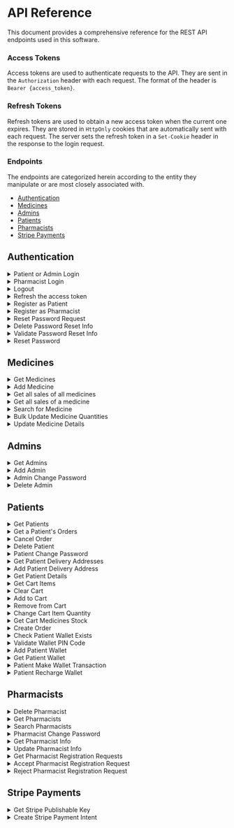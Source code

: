 # API Reference

This document provides a comprehensive reference for the REST API endpoints used in this software.

### Access Tokens

Access tokens are used to authenticate requests to the API. They are sent in the `Authorization` header with each request. The format of the header is `Bearer {access_token}`.

### Refresh Tokens

Refresh tokens are used to obtain a new access token when the current one expires. They are stored in `HttpOnly` cookies that are automatically sent with each request. The server sets the refresh token in a `Set-Cookie` header in the response to the login request.

### Endpoints

The endpoints are categorized herein according to the entity they manipulate or are most closely associated with.

- [Authentication](#authentication)
- [Medicines](#medicines)
- [Admins](#admins)
- [Patients](#patients)
- [Pharmacists](#pharmacists)
- [Stripe Payments](#stripe-payments)

## Authentication

<details>
<summary>Patient or Admin Login</summary>

```http
  POST /login/
```

Returns a refresh token in a HTTP-Only cookie and an access token in the response body to the user to login.

| Body Field | Type     | Description                                                 |
| :--------- | :------- | :---------------------------------------------------------- |
| `username` | `string` | **Required**. Username of the account of a Patient or Admin |
| `password` | `string` | **Required**. Password of the corresponding account.        |

</details>

<details>
<summary>Pharmacist Login</summary>

```http
  POST /pharmacist-login/
```

Returns a refresh token in a HTTP-Only cookie and an access token in the response body to the user to login.

| Body Field | Type     | Description                                            |
| :--------- | :------- | :----------------------------------------------------- |
| `username` | `string` | **Required**. Username of the account of a Pharmacist. |
| `password` | `string` | **Required**. Password of the corresponding account.   |

</details>

<details>
<summary>Logout</summary>

```http
  POST /logout/
```

| Header Parameter | Type     | Description                                                                                     |
| :--------------- | :------- | :---------------------------------------------------------------------------------------------- |
| `Authorization`  | `string` | **Required**. JWT Token signed by a user having a role of Patient, Pharmacist, Doctor or Admin. |

Invalidates the refresh token of the user.

</details>

<details>
<summary>Refresh the access token</summary>

```http
  POST /refresh-token/
```

Returns a new access token.

| Header Parameter | Type     | Description                                               |
| :--------------- | :------- | :-------------------------------------------------------- |
| `Cookie`         | `string` | **Required**. Refresh token previously set by the server. |

</details>

<details>
<summary>Register as Patient</summary>

```http
  POST /patient/
```

Registers a new patient.

| Body Field         | Type     | Description                                     |
| :----------------- | :------- | :---------------------------------------------- |
| `username`         | `string` | **Required**. Username of the new patient.      |
| `name`             | `string` | **Required**. Name of the new patient.          |
| `email`            | `string` | **Required**. Email of the new patient.         |
| `password`         | `string` | **Required**. Password of the new patient.      |
| `dateOfBirth`      | `Date`   | **Required**. Date of birth of the new patient. |
| `gender`           | `string` | **Required**. Gender of the new patient.        |
| `mobileNumber`     | `string` | **Required**. Mobile number of the new patient. |
| `emergencyContact` | `object` | **Required**. Username of the new patient.      |

#### `emergencyContact` object:

| Attribute           | Type     | Description                                                     |
| :------------------ | :------- | :-------------------------------------------------------------- |
| `fullname`          | `string` | **Required**. Full name of the emergency contact.               |
| `mobileNumber`      | `string` | **Required**. Mobile number of the emergency contact            |
| `relationToPatient` | `string` | **Required**. Relation of the emergency contact to the patient. |

</details>

<details>
<summary>Register as Pharmacist</summary>

```http
  POST /pharmacist/
```

Registers a new pharmacist registration request.

| Body Field              | Type     | Description                                                            |
| :---------------------- | :------- | :--------------------------------------------------------------------- |
| `username`              | `string` | **Required**. Username of the new pharmacist.                          |
| `name`                  | `string` | **Required**. Name of the new pharmacist.                              |
| `email`                 | `string` | **Required**. Email of the new pharmacist.                             |
| `password`              | `string` | **Required**. Password of the new pharmacist.                          |
| `dateOfBirth`           | `Date`   | **Required**. Date of birth of the new pharmacist.                     |
| `hourlyRate`            | `number` | **Required**. Hourly rate for the pay of the new pharmacist.           |
| `affiliation`           | `string` | **Required**. Pharmacy to which the new pharmacist is affiliated with. |
| `educationalBackground` | `string` | **Required**. Educational background of the new pharmacist.            |

</details>

<details>
<summary>Reset Password Request</summary>
</details>

<details>
<summary>Delete Password Reset Info</summary>
</details>

<details>
<summary>Validate Password Reset Info</summary>
</details>

<details>
<summary>Reset Password</summary>
</details>

## Medicines

<details>
<summary>Get Medicines</summary>

```http
  GET /medicines
```

Returns a list of all medicines.

| Header Parameter | Type     | Description                                                                                     |
| :--------------- | :------- | :---------------------------------------------------------------------------------------------- |
| `Authorization`  | `string` | **Required**. JWT Token signed by a user having a role of Patient, Pharmacist, Doctor or Admin. |

</details>

<details>
<summary>Add Medicine</summary>

```http
  POST /medicines
```

Adds a new medicine.

| Header Parameter | Type     | Description                                                           |
| :--------------- | :------- | :-------------------------------------------------------------------- |
| `Authorization`  | `string` | **Required**. JWT Token signed by a user having a role of Pharmacist. |

| Body Field          | Type       | Description                                                 |
| :------------------ | :--------- | :---------------------------------------------------------- |
| `name`              | `string`   | **Required**. Name of the medicine.                         |
| `activeIngredients` | `string[]` | **Required**. Active ingredients of the medicine.           |
| `price`             | `number`   | **Required**. The price of this medicine in EGP.            |
| `availableQuantity` | `string`   | **Required**. The initial available stock of this medicine. |

</details>

<details>
<summary>Get all sales of all medicines</summary>

```http
  GET /medicines/sales
```

Returns an object containing objects of medicine IDs and corresponding bought quantities.

| Header Parameter | Type     | Description                                                           |
| :--------------- | :------- | :-------------------------------------------------------------------- |
| `Authorization`  | `string` | **Required**. JWT Token signed by a user having a role of Pharmacist. |

</details>

<details>
<summary>Get all sales of a medicine</summary>

```http
  POST /medicines/sales
```

Returns the total sales of a medicine.

| Header Parameter | Type     | Description                                                           |
| :--------------- | :------- | :-------------------------------------------------------------------- |
| `Authorization`  | `string` | **Required**. JWT Token signed by a user having a role of Pharmacist. |

| Body Field   | Type     | Description                                |
| :----------- | :------- | :----------------------------------------- |
| `medicineId` | `string` | **Required**. Database ID of the medicine. |

</details>

<details>
<summary>Search for Medicine</summary>

```http
  GET /medicines/search?name={name}
```

Returns medicines that match the medicine name search query.

| Header Parameter | Type     | Description                                                           |
| :--------------- | :------- | :-------------------------------------------------------------------- |
| `Authorization`  | `string` | **Required**. JWT Token signed by a user having a role of Pharmacist. |

| Body Field | Type     | Description                                               |
| :--------- | :------- | :-------------------------------------------------------- |
| `name`     | `string` | **Required**. Name of the medicine(s) being searched for. |

</details>

<details>
<summary>Bulk Update Medicine Quantities</summary>

```http
  PATCH /medicines/bulk-update
```

Updates quantities of bought medicines.

| Header Parameter | Type     | Description                                                           |
| :--------------- | :------- | :-------------------------------------------------------------------- |
| `Authorization`  | `string` | **Required**. JWT Token signed by a user having a role of Pharmacist. |

| Body Field | Type       | Description                             |
| :--------- | :--------- | :-------------------------------------- |
| `updates`  | `object[]` | **Required**. Updates to the medicines. |

#### `updates` array:

- Each object in the `updates` array has the following structure:

| Attribute        | Type     | Description                                       |
| :--------------- | :------- | :------------------------------------------------ |
| `medicineId`     | `string` | **Required**. Database ID of a medicine.          |
| `boughtQuantity` | `number` | **Required**. Quantity bought from that medicine. |

</details>

<details>
<summary>Update Medicine Details</summary>

```http
  PATCH /medicines/:id
```

Updates a medicine's details.

| Header Parameter | Type     | Description                                                           |
| :--------------- | :------- | :-------------------------------------------------------------------- |
| `Authorization`  | `string` | **Required**. JWT Token signed by a user having a role of Pharmacist. |

| Body Field          | Type       | Description                                                                   |
| :------------------ | :--------- | :---------------------------------------------------------------------------- |
| `id`                | `string`   | **Required**. Database ID of a medicine.                                      |
| `name`              | `string`   | **Optional**. Name of the medicine.                                           |
| `price`             | `number`   | **Optional**. Price of the medicine.                                          |
| `description`       | `number`   | **Optional**. Description of the medicine.                                    |
| `usages`            | `string[]` | **Optional**. Medicinal usages of the medicine.                               |
| `activeIngredients` | `string[]` | **Optional**. Active Ingredients of the medicine.                             |
| `pictureUrl`        | `number`   | **Optional**. URL of the medicine's picture, uploaded to the Firebase bucket. |
| `availableQuantity` | `number`   | **Optional**. Available stock of the medicine.                                |

</details>

## Admins

<details>
<summary>Get Admins</summary>

```http
  GET /admins
```

Returns all admins.

| Header Parameter | Type     | Description                                                      |
| :--------------- | :------- | :--------------------------------------------------------------- |
| `Authorization`  | `string` | **Required**. JWT Token signed by a user having a role of Admin. |

</details>

<details>
<summary>Add Admin</summary>

```http
  POST /admins
```

Creates a new admin.

| Header Parameter | Type     | Description                                                      |
| :--------------- | :------- | :--------------------------------------------------------------- |
| `Authorization`  | `string` | **Required**. JWT Token signed by a user having a role of Admin. |

| Body Field | Type     | Description                              |
| :--------- | :------- | :--------------------------------------- |
| `username` | `string` | **Required**. Username of the new Admin. |
| `password` | `string` | **Required**. Password of the new Admin. |

</details>

<details>
<summary>Admin Change Password</summary>

```http
  POST /admins/change-password
```

Changes an admin's password.

| Header Parameter | Type     | Description                                                      |
| :--------------- | :------- | :--------------------------------------------------------------- |
| `Authorization`  | `string` | **Required**. JWT Token signed by a user having a role of Admin. |

| Body Field        | Type     | Description                                  |
| :---------------- | :------- | :------------------------------------------- |
| `currentPassword` | `string` | **Required**. Current password of the Admin. |
| `newPassword`     | `string` | **Required**. New password of the Admin.     |

</details>

<details>
<summary>Delete Admin</summary>

```http
  DELETE /admins/:id
```

Deletes an admin.

| Header Parameter | Type     | Description                                                      |
| :--------------- | :------- | :--------------------------------------------------------------- |
| `Authorization`  | `string` | **Required**. JWT Token signed by a user having a role of Admin. |

| Parameter | Type     | Description                                           |
| :-------- | :------- | :---------------------------------------------------- |
| `id`      | `string` | **Required**. Database ID of the Admin to be deleted. |

</details>

## Patients

<details>
<summary>Get Patients</summary>
</details>

<details>
<summary>Get a Patient's Orders</summary>
</details>

<details>
<summary>Cancel Order</summary>
</details>

<details>
<summary>Delete Patient</summary>
</details>

<details>
<summary>Patient Change Password</summary>
</details>

<details>
<summary>Get Patient Delivery Addresses</summary>
</details>

<details>
<summary>Add Patient Delivery Address</summary>
</details>

<details>
<summary>Get Patient Details</summary>
</details>

<details>
<summary>Get Cart Items</summary>
</details>

<details>
<summary>Clear Cart</summary>
</details>

<details>
<summary>Add to Cart</summary>
</details>

<details>
<summary>Remove from Cart</summary>
</details>

<details>
<summary>Change Cart Item Quantity</summary>
</details>

<details>
<summary>Get Cart Medicines Stock</summary>
</details>

<details>
<summary>Create Order</summary>
</details>

<details>
<summary>Check Patient Wallet Exists</summary>
</details>

<details>
<summary>Validate Wallet PIN Code</summary>
</details>

<details>
<summary>Add Patient Wallet</summary>
</details>

<details>
<summary>Get Patient Wallet</summary>
</details>

<details>
<summary>Patient Make Wallet Transaction</summary>
</details>

<details>
<summary>Patient Recharge Wallet</summary>
</details>

## Pharmacists

<details>
<summary>Delete Pharmacist</summary>
</details>

<details>
<summary>Get Pharmacists</summary>
</details>

<details>
<summary>Search Pharmacists</summary>
</details>

<details>
<summary>Pharmacist Change Password</summary>
</details>

<details>
<summary>Get Pharmacist Info</summary>
</details>

<details>
<summary>Update Pharmacist Info</summary>
</details>

<details>
<summary>Get Pharmacist Registration Requests</summary>
</details>

<details>
<summary>Accept Pharmacist Registration Request</summary>
</details>

<details>
<summary>Reject Pharmacist Registration Request</summary>
</details>

## Stripe Payments

<details>
<summary>Get Stripe Publishable Key</summary>

```http
  GET /payments/config
```

Returns stripe publishable key.

| Header Parameter | Type     | Description                                                        |
| :--------------- | :------- | :----------------------------------------------------------------- |
| `Authorization`  | `string` | **Required**. JWT Token signed by a user having a role of Patient. |

</details>

<details>
<summary>Create Stripe Payment Intent</summary>

```http
  POST /payments/create-payment-intent
```

Creates a new stripe payment intent and returns the client secret.

| Header Parameter | Type     | Description                                                        |
| :--------------- | :------- | :----------------------------------------------------------------- |
| `Authorization`  | `string` | **Required**. JWT Token signed by a user having a role of Patient. |

</details>
